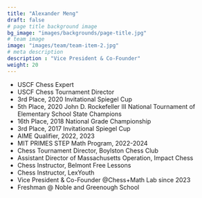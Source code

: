 ```yaml
---
title: "Alexander Meng"
draft: false
# page title background image
bg_image: "images/backgrounds/page-title.jpg"
# team image
image: "images/team/team-item-2.jpg"
# meta description
description : "Vice President & Co-Founder"
weight: 20
---
```


* USCF Chess Expert
* USCF Chess Tournament Director
* 3rd Place, 2020 Invitational Spiegel Cup
* 5th Place, 2020 John D. Rockefeller III National Tournament of Elementary School State Champions
* 16th Place, 2018 National Grade Championship
* 3rd Place, 2017 Invitational Spiegel Cup
* AIME Qualifier, 2022, 2023
* MIT PRIMES STEP Math Program, 2022-2024
* Chess Tournament Director, Boylston Chess Club
* Assistant Director of Massachusetts Operation, Impact Chess
* Chess Instructor, Belmont Free Lessons
* Chess Instructor, LexYouth
* Vice President & Co-Founder @Chess+Math Lab since 2023
* Freshman @ Noble and Greenough School


